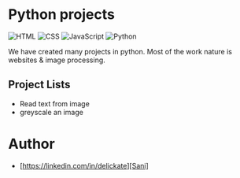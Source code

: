 # Python projects
![HTML](https://img.shields.io/badge/html5-%23E34F26.svg?style=for-the-badge&logo=html&logoColor=white) ![CSS](https://img.shields.io/badge/css3-%231572B6.svg?style=for-the-badge&logo=css&logoColor=white) ![JavaScript](https://img.shields.io/badge/javascript-%23323330.svg?style=for-the-badge&logo=javascript&logoColor=%23F7DF1E) ![Python](https://img.shields.io/badge/python-3670A0?style=for-the-badge&logo=python&logoColor=ffdd54)

We have created many projects in python. Most of the work nature is websites & image processing.

## Project Lists

- Read text from image
- greyscale an image


# Author

- [https://linkedin.com/in/delickate][Sani]